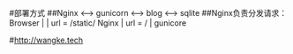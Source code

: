 #部署方式
##Nginx <--> gunicorn <--> blog <--> sqlite
##Nginx负责分发请求：
        Browser
           |
           |  url = /static/
         Nginx
           |  url = /
           |
        gunicore

#http://wangke.tech
